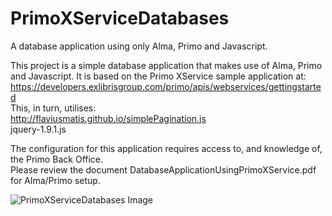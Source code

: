 # PrimoXServiceDatabases
A database application using only Alma, Primo and Javascript.

This project is a simple database application that makes use of Alma, Primo and Javascript.
It is based on the Primo XService sample application at:
https://developers.exlibrisgroup.com/primo/apis/webservices/gettingstarted
<br/> This, in turn, utilises:<br/>
http://flaviusmatis.github.io/simplePagination.js<br/>
jquery-1.9.1.js<br/>

The configuration for this application requires access to, and knowledge of, the Primo Back Office.<br/>
Please review the document DatabaseApplicationUsingPrimoXService.pdf for Alma/Primo setup.

<img src="https://cloud.githubusercontent.com/assets/12805505/9749105/45e31e1c-56cd-11e5-85f0-167e16328d25.jpg" alt="PrimoXServiceDatabases Image">
